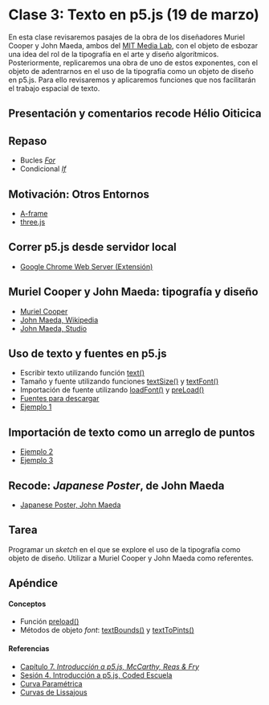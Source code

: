 # Clase 3: Texto en p5.js (19 de marzo)
En esta clase revisaremos pasajes de la obra de los diseñadores Muriel Cooper y John Maeda, ambos del [MIT Media Lab](https://www.media.mit.edu/), con el objeto de esbozar una idea del rol de la tipografía en el arte y diseño algorítmicos. Posteriormente, replicaremos una obra de uno de estos exponentes, con el objeto de adentrarnos en el uso de la tipografía como un objeto de diseño en p5.js. Para ello revisaremos y aplicaremos funciones que nos facilitarán el trabajo espacial de texto.
## Presentación y comentarios recode Hélio Oiticica
## Repaso
- Bucles [*For*](http://codedescuela.cl/taller1-intro-programacion-creativa-p5js-2017-05/sesiones/sesion_3/slides/#/3)
- Condicional [*If*](http://codedescuela.cl/taller1-intro-programacion-creativa-p5js-2017-05/sesiones/sesion_3/slides/#/13)
## Motivación: Otros Entornos
- [A-frame](https://aframe.io)
- [three.js](https://threejs.org)
## Correr p5.js desde servidor local
- [Google Chrome Web Server (Extensión)](https://chrome.google.com/webstore/detail/web-server-for-chrome/ofhbbkphhbklhfoeikjpcbhemlocgigb)
## Muriel Cooper y John Maeda: tipografía y diseño
- [Muriel Cooper](https://en.wikipedia.org/wiki/Muriel_Cooper)
- [John Maeda, Wikipedia](https://es.wikipedia.org/wiki/John_Maeda)
- [John Maeda, Studio](https://maedastudio.com/)
## Uso de texto y fuentes en p5.js
- Escribir texto utilizando función [text()](https://p5js.org/reference/#/p5/text)
- Tamaño y fuente utilizando funciones [textSize()](https://p5js.org/reference/#/p5/textSize) y [textFont()](https://p5js.org/reference/#/p5/textFont)
- Importación de fuente utilizando [loadFont()](https://p5js.org/reference/#/p5/loadFont) y [preLoad()](https://p5js.org/reference/#/p5/preLoad)
- [Fuentes para descargar](https://github.com/guillemontecinos/programacion_creativa_p5js/tree/master/clases/clase_3/fuentes)
- [Ejemplo 1](https://github.com/guillemontecinos/programacion_creativa_p5js/blob/master/clases/clase_3/clase_3_ejemplos/ejemplo_1.js)
## Importación de texto como un arreglo de puntos
- [Ejemplo 2](https://github.com/guillemontecinos/programacion_creativa_p5js/blob/master/clases/clase_3/clase_3_ejemplos/ejemplo_2.js)
- [Ejemplo 3](https://github.com/guillemontecinos/programacion_creativa_p5js/blob/master/clases/clase_3/clase_3_ejemplos/ejemplo_3.js)
## Recode: *Japanese Poster*, de John Maeda
- [Japanese Poster, John Maeda](https://github.com/guillemontecinos/recode/blob/master/maeda_john-morisawa/documentation/docu_morisawa.md)
## Tarea
Programar un *sketch* en el que se explore el uso de la tipografía como objeto de diseño. Utilizar a Muriel Cooper y John Maeda como referentes.
## Apéndice
#### Conceptos
- Función [preload()](https://p5js.org/es/reference/#/p5/preload)
- Métodos de objeto *font*: [textBounds()](https://p5js.org/es/reference/#/p5.Font/textBounds) y [textToPints()](https://p5js.org/es/reference/#/p5.Font/textToPoints)
#### Referencias
- [Capítulo 7. *Introducción a p5.js, McCarthy, Reas & Fry*](https://github.com/processing/p5.js-getting-started-es/blob/master/v1.0.2.pdf)
- [Sesión 4. Introducción a p5.js, Coded Escuela](http://codedescuela.cl/taller1-intro-programacion-creativa-p5js-2017-05/sesiones/sesion_4/slides/#/)
- [Curva Paramétrica](https://es.wikipedia.org/wiki/Ecuaci%C3%B3n_param%C3%A9trica)
- [Curvas de Lissajous](https://es.wikipedia.org/wiki/Curva_de_Lissajous)

